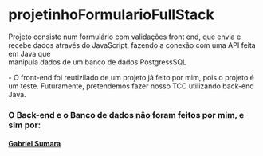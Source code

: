# projetinhoFormularioFullStack
Projeto consiste num formulário com validações front end, que envia e recebe dados através do JavaScript, fazendo a conexão com uma API feita em Java que <br> manipula dados de um banco de dados PostgressSQL
<p>- O front-end foi reutizilado de um projeto já feito por mim, pois o projeto é um teste. Futuramente, pretendemos fazer nosso TCC utilizando back-end Java.</p>
<h3>O Back-end e o Banco de dados não foram feitos por mim, e sim por:</h3>
<h4><a href="https://github.com/gabrielsumaraf">Gabriel Sumara</a></h4>
